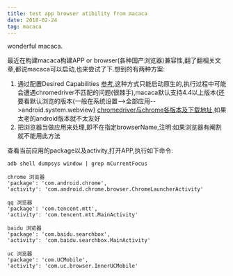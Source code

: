 ```yaml
---
title: test app browser atibility from macaca
date: 2018-02-24
tag: macaca
---
```


wonderful macaca.

最近在构建macaca构建APP or browser(各种国产浏览器)兼容性,翻了翻相关文章,都说macaca可以启动,也来尝试了下.想到的有两种方案:
1. 通过配置Desired Capabilities [参考](https://macacajs.github.io/helpful-settings),这种方式只能启动原生的,执行过程中可能会遭遇chromedriver不匹配的问题(很棘手),macaca默认支持4.4以上版本(还要看默认浏览的版本{一般在系统设置-->全部应用-->android.system.webview} [chromedriver与chrome各版本及下载地址](http://blog.csdn.net/cz9025/article/details/70160273),如果太老的android版本就不太友好
2. 把浏览器当做应用来处理,即不在指定browserName,注明:如果浏览器有阉割就不能用此方法

查看当前应用的package以及activity,打开APP,执行如下命令:
```
adb shell dumpsys window | grep mCurrentFocus
```
```
chrome 浏览器
'package': 'com.android.chrome',
'activity': 'com.android.chrome.browser.ChromeLauncherActivity'

qq 浏览器
'package': 'com.tencent.mtt',
'activity': 'com.tencent.mtt.MainActivity'

baidu 浏览器
'package': 'com.baidu.searchbox',
'activity': 'com.baidu.searchbox.MainActivity'

uc 浏览器
'package': 'com.UCMobile',
'activity': 'com.uc.browser.InnerUCMobile'
```